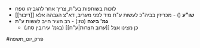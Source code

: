 * לזכות בשותפות בע"ת, צריך אחר להגביהו טפח
* **שו"ע** () \- מכריזין בביה"כ לעשות ע"ת מיד לפני מעריב, דא"צ הגבהה אלא [[דיבור]]
* **גמ' ביצה** (טז:) \- רב העיר חייב לעשות ע"ת
	* כן מצינו אצל [[ערוב חצרות|ע"ח]] (בגמ' עירובין סח.)

#פרק_יוט_תשפה 